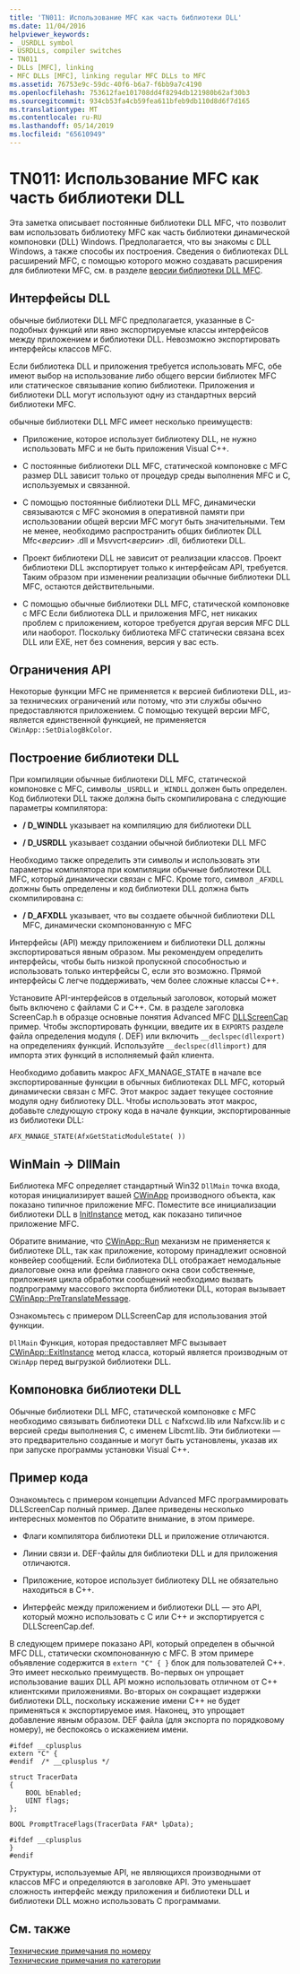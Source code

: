 ```yaml
---
title: 'TN011: Использование MFC как часть библиотеки DLL'
ms.date: 11/04/2016
helpviewer_keywords:
- _USRDLL symbol
- USRDLLs, compiler switches
- TN011
- DLLs [MFC], linking
- MFC DLLs [MFC], linking regular MFC DLLs to MFC
ms.assetid: 76753e9c-59dc-40f6-b6a7-f6bb9a7c4190
ms.openlocfilehash: 753612fae101708dd4f8294db121980b62af30b3
ms.sourcegitcommit: 934cb53fa4cb59fea611bfeb9db110d8d6f7d165
ms.translationtype: MT
ms.contentlocale: ru-RU
ms.lasthandoff: 05/14/2019
ms.locfileid: "65610949"
---
```

# <a name="tn011-using-mfc-as-part-of-a-dll"></a>TN011: Использование MFC как часть библиотеки DLL

Эта заметка описывает постоянные библиотеки DLL MFC, что позволит вам использовать библиотеку MFC как часть библиотеки динамической компоновки (DLL) Windows. Предполагается, что вы знакомы с DLL Windows, а также способы их построения. Сведения о библиотеках DLL расширений MFC, с помощью которого можно создавать расширения для библиотеки MFC, см. в разделе [версии библиотеки DLL MFC](../mfc/tn033-dll-version-of-mfc.md).

## <a name="dll-interfaces"></a>Интерфейсы DLL

обычные библиотеки DLL MFC предполагается, указанные в C-подобных функций или явно экспортируемые классы интерфейсов между приложением и библиотеки DLL. Невозможно экспортировать интерфейсы классов MFC.

Если библиотека DLL и приложения требуется использовать MFC, обе имеют выбор на использование либо общего версии библиотек MFC или статическое связывание копию библиотеки. Приложения и библиотеки DLL могут используют одну из стандартных версий библиотеки MFC.

обычные библиотеки DLL MFC имеет несколько преимуществ:

- Приложение, которое использует библиотеку DLL, не нужно использовать MFC и не быть приложения Visual C++.

- С постоянные библиотеки DLL MFC, статической компоновке с MFC размер DLL зависит только от процедур среды выполнения MFC и C, используемых и связанной.

- С помощью постоянные библиотеки DLL MFC, динамически связываются с MFC экономия в оперативной памяти при использовании общей версии MFC могут быть значительными. Тем не менее, необходимо распространить общих библиотек DLL Mfc\<*версии*> .dll и Msvvcrt\<*версии*> .dll, библиотеки DLL.

- Проект библиотеки DLL не зависит от реализации классов. Проект библиотеки DLL экспортирует только к интерфейсам API, требуется. Таким образом при изменении реализации обычные библиотеки DLL MFC, остаются действительными.

- С помощью обычные библиотеки DLL MFC, статической компоновке с MFC Если библиотека DLL и приложения MFC, нет никаких проблем с приложением, которое требуется другая версия MFC DLL или наоборот. Поскольку библиотека MFC статически связана всех DLL или EXE, нет без сомнения, версия у вас есть.

## <a name="api-limitations"></a>Ограничения API

Некоторые функции MFC не применяется к версией библиотеки DLL, из-за технических ограничений или потому, что эти службы обычно предоставляются приложением. С помощью текущей версии MFC, является единственной функцией, не применяется `CWinApp::SetDialogBkColor`.

## <a name="building-your-dll"></a>Построение библиотеки DLL

При компиляции обычные библиотеки DLL MFC, статической компоновке с MFC, символы `_USRDLL` и `_WINDLL` должен быть определен. Код библиотеки DLL также должна быть скомпилирована с следующие параметры компилятора:

- **/ D_WINDLL** указывает на компиляцию для библиотеки DLL

- **/ D_USRDLL** указывает создании обычной библиотеки DLL MFC

Необходимо также определить эти символы и использовать эти параметры компилятора при компиляции обычные библиотеки DLL MFC, который динамически связан с MFC. Кроме того, символ `_AFXDLL` должны быть определены и код библиотеки DLL должна быть скомпилирована с:

- **/ D_AFXDLL** указывает, что вы создаете обычной библиотеки DLL MFC, динамически скомпонованную с MFC

Интерфейсы (API) между приложением и библиотеки DLL должны экспортироваться явным образом. Мы рекомендуем определить интерфейсы, чтобы быть низкой пропускной способностью и использовать только интерфейсы C, если это возможно. Прямой интерфейсы C легче поддерживать, чем более сложные классы C++.

Установите API-интерфейсов в отдельный заголовок, который может быть включено с файлами C и C++. См. в разделе заголовка ScreenCap.h в образце основные понятия Advanced MFC [DLLScreenCap](../overview/visual-cpp-samples.md) пример. Чтобы экспортировать функции, введите их в `EXPORTS` разделе файла определения модуля (. DEF) или включить `__declspec(dllexport)` на определениях функций. Используйте `__declspec(dllimport)` для импорта этих функций в исполняемый файл клиента.

Необходимо добавить макрос AFX_MANAGE_STATE в начале все экспортированные функции в обычных библиотеках DLL MFC, который динамически связан с MFC. Этот макрос задает текущее состояние модуля одну библиотеку DLL. Чтобы использовать этот макрос, добавьте следующую строку кода в начале функции, экспортированные из библиотеки DLL:

`AFX_MANAGE_STATE(AfxGetStaticModuleState( ))`

## <a name="winmain---dllmain"></a>WinMain -> DllMain

Библиотека MFC определяет стандартный Win32 `DllMain` точка входа, которая инициализирует вашей [CWinApp](../mfc/reference/cwinapp-class.md) производного объекта, как показано типичное приложение MFC. Поместите все инициализации библиотеки DLL в [InitInstance](../mfc/reference/cwinapp-class.md#initinstance) метод, как показано типичное приложение MFC.

Обратите внимание, что [CWinApp::Run](../mfc/reference/cwinapp-class.md#run) механизм не применяется к библиотеке DLL, так как приложение, которому принадлежит основной конвейер сообщений. Если библиотека DLL отображает немодальные диалоговые окна или фрейма главного окна свои собственные, приложения цикла обработки сообщений необходимо вызвать подпрограмму массового экспорта библиотеки DLL, которая вызывает [CWinApp::PreTranslateMessage](../mfc/reference/cwinapp-class.md#pretranslatemessage).

Ознакомьтесь с примером DLLScreenCap для использования этой функции.

`DllMain` Функция, которая предоставляет MFC вызывает [CWinApp::ExitInstance](../mfc/reference/cwinapp-class.md#exitinstance) метод класса, который является производным от `CWinApp` перед выгрузкой библиотеки DLL.

## <a name="linking-your-dll"></a>Компоновка библиотеки DLL

Обычные библиотеки DLL MFC, статической компоновке с MFC необходимо связывать библиотеки DLL с Nafxcwd.lib или Nafxcw.lib и с версией среды выполнения C, с именем Libcmt.lib. Эти библиотеки — это предварительно созданные и могут быть установлены, указав их при запуске программы установки Visual C++.

## <a name="sample-code"></a>Пример кода

Ознакомьтесь с примером концепции Advanced MFC программировать DLLScreenCap полный пример. Далее приведены несколько интересных моментов по Обратите внимание, в этом примере.

- Флаги компилятора библиотеки DLL и приложение отличаются.

- Линии связи и. DEF-файлы для библиотеки DLL и для приложения отличаются.

- Приложение, которое использует библиотеку DLL не обязательно находиться в C++.

- Интерфейс между приложением и библиотеки DLL — это API, который можно использовать с C или C++ и экспортируется с DLLScreenCap.def.

В следующем примере показано API, который определен в обычной MFC DLL, статически скомпонованную с MFC. В этом примере объявление содержится в `extern "C" { }` блок для пользователей C++. Это имеет несколько преимуществ. Во-первых он упрощает использование ваших DLL API можно использовать отличном от C++ клиентскими приложениями. Во-вторых он сокращает издержки библиотеки DLL, поскольку искажение имени C++ не будет применяться к экспортируемое имя. Наконец, это упрощает добавление явным образом. DEF файла (для экспорта по порядковому номеру), не беспокоясь о искажением имени.

```
#ifdef __cplusplus
extern "C" {
#endif  /* __cplusplus */

struct TracerData
{
    BOOL bEnabled;
    UINT flags;
};

BOOL PromptTraceFlags(TracerData FAR* lpData);

#ifdef __cplusplus
}
#endif
```

Структуры, используемые API, не являющихся производными от классов MFC и определяются в заголовке API. Это уменьшает сложность интерфейс между приложения и библиотеки DLL и библиотеки DLL можно использовать C программами.

## <a name="see-also"></a>См. также

[Технические примечания по номеру](../mfc/technical-notes-by-number.md)<br/>
[Технические примечания по категории](../mfc/technical-notes-by-category.md)
